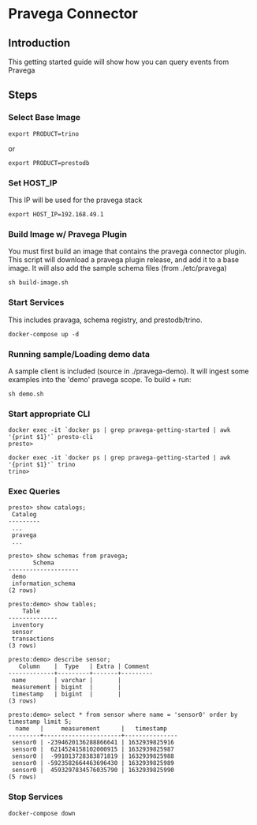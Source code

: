 # Pravega Connector

## Introduction
This getting started guide will show how you can query events from Pravega

## Steps

### Select Base Image
```
export PRODUCT=trino
```
or
```
export PRODUCT=prestodb
```

### Set HOST_IP
This IP will be used for the pravega stack
```
export HOST_IP=192.168.49.1
```

### Build Image w/ Pravega Plugin
You must first build an image that contains the pravega connector plugin.
This script will download a pravega plugin release, and add it to a base image.
It will also add the sample schema files (from ./etc/pravega)

```
sh build-image.sh
```

### Start Services
This includes pravaga, schema registry, and prestodb/trino.
```
docker-compose up -d
```

### Running sample/Loading demo data
A sample client is included (source in ./pravega-demo).  It will ingest some examples into the 'demo' pravega scope.  To build + run:
```
sh demo.sh
```

### Start appropriate CLI
```
docker exec -it `docker ps | grep pravega-getting-started | awk '{print $1}'` presto-cli
presto> 
```

```
docker exec -it `docker ps | grep pravega-getting-started | awk '{print $1}'` trino
trino> 
```

### Exec Queries
```
presto> show catalogs;
 Catalog 
--------- 
 ...  
 pravega 
 ...
```

```
presto> show schemas from pravega;
       Schema       
--------------------
 demo               
 information_schema 
(2 rows)
```

```
presto:demo> show tables;
    Table     
--------------
 inventory    
 sensor       
 transactions 
(3 rows)
```

```
presto:demo> describe sensor;
   Column    |  Type   | Extra | Comment 
-------------+---------+-------+---------
 name        | varchar |       |         
 measurement | bigint  |       |         
 timestamp   | bigint  |       |         
(3 rows)
```

```
presto:demo> select * from sensor where name = 'sensor0' order by timestamp limit 5;
  name   |     measurement      |   timestamp   
---------+----------------------+---------------
 sensor0 | -2394620136288866641 | 1632939825916 
 sensor0 |  6214524158102000915 | 1632939825987 
 sensor0 |  -991013728383871819 | 1632939825988 
 sensor0 | -5923582664463696430 | 1632939825989 
 sensor0 |  4593297834576035790 | 1632939825990 
(5 rows)
```


### Stop Services
```docker-compose down```